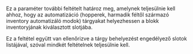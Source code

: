 Ez a paraméter további feltételt határoz meg, amelynek teljesülnie kell ahhoz, hogy az automatizáció (hopperek, harmadik féltől származó inventory automatizáló modok) tárgyakat helyezhessen a blokk inventoryjának kiválasztott slotjába.

Ez a feltétel együtt van ellenőrizve a tárgy behelyezést engedélyező slotok listájával, szóval mindkét feltételnek teljesülnie kell.